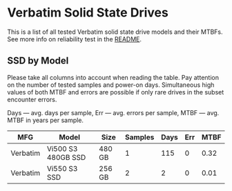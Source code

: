 Verbatim Solid State Drives
===========================

This is a list of all tested Verbatim solid state drive models and their MTBFs. See
more info on reliability test in the [README](https://github.com/bsdhw/SMART).

SSD by Model
------------

Please take all columns into account when reading the table. Pay attention on the
number of tested samples and power-on days. Simultaneous high values of both MTBF
and errors are possible if only rare drives in the subset encounter errors.

Days — avg. days per sample,
Err  — avg. errors per sample,
MTBF — avg. MTBF in years per sample.

| MFG       | Model              | Size   | Samples | Days  | Err   | MTBF |
|-----------|--------------------|--------|---------|-------|-------|------|
| Verbatim  | Vi500 S3 480GB SSD | 480 GB | 1       | 115   | 0     | 0.32   |
| Verbatim  | Vi550 S3 SSD       | 256 GB | 2       | 2     | 0     | 0.01   |
